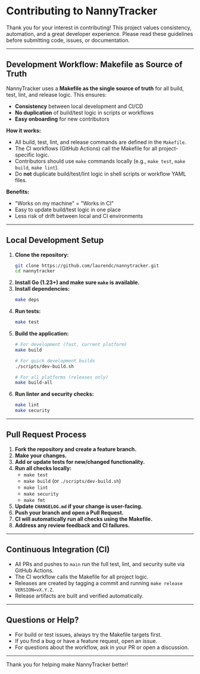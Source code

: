 # Contributing to NannyTracker

Thank you for your interest in contributing! This project values consistency, automation, and a great developer experience. Please read these guidelines before submitting code, issues, or documentation.

---

## Development Workflow: Makefile as Source of Truth

NannyTracker uses a **Makefile as the single source of truth** for all build, test, lint, and release logic. This ensures:
- **Consistency** between local development and CI/CD
- **No duplication** of build/test logic in scripts or workflows
- **Easy onboarding** for new contributors

**How it works:**
- All build, test, lint, and release commands are defined in the `Makefile`.
- The CI workflows (GitHub Actions) call the Makefile for all project-specific logic.
- Contributors should use `make` commands locally (e.g., `make test`, `make build`, `make lint`).
- Do **not** duplicate build/test/lint logic in shell scripts or workflow YAML files.

**Benefits:**
- "Works on my machine" = "Works in CI"
- Easy to update build/test logic in one place
- Less risk of drift between local and CI environments

---

## Local Development Setup

1. **Clone the repository:**
   ```bash
   git clone https://github.com/laurendc/nannytracker.git
   cd nannytracker
   ```
2. **Install Go (1.23+) and make sure `make` is available.**
3. **Install dependencies:**
   ```bash
   make deps
   ```
4. **Run tests:**
   ```bash
   make test
   ```
5. **Build the application:**
   ```bash
   # For development (fast, current platform)
   make build
   
   # For quick development builds
   ./scripts/dev-build.sh
   
   # For all platforms (releases only)
   make build-all
   ```
6. **Run linter and security checks:**
   ```bash
   make lint
   make security
   ```

---

## Pull Request Process

1. **Fork the repository and create a feature branch.**
2. **Make your changes.**
3. **Add or update tests for new/changed functionality.**
4. **Run all checks locally:**
   - `make test`
   - `make build` (or `./scripts/dev-build.sh`)
   - `make lint`
   - `make security`
   - `make fmt`
5. **Update `CHANGELOG.md` if your change is user-facing.**
6. **Push your branch and open a Pull Request.**
7. **CI will automatically run all checks using the Makefile.**
8. **Address any review feedback and CI failures.**

---

## Continuous Integration (CI)

- All PRs and pushes to `main` run the full test, lint, and security suite via GitHub Actions.
- The CI workflow calls the Makefile for all project logic.
- Releases are created by tagging a commit and running `make release VERSION=vX.Y.Z`.
- Release artifacts are built and verified automatically.

---

## Questions or Help?

- For build or test issues, always try the Makefile targets first.
- If you find a bug or have a feature request, open an issue.
- For questions about the workflow, ask in your PR or open a discussion.

---

Thank you for helping make NannyTracker better! 